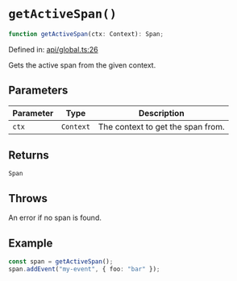 # `getActiveSpan()`

```ts
function getActiveSpan(ctx: Context): Span;
```

Defined in: [api/global.ts:26](https://github.com/adobe/commerce-integration-starter-kit/blob/6d4d9f7c629d2abc0e81fce4567de926c2bddb60/packages/aio-lib-telemetry/source/api/global.ts#L26)

Gets the active span from the given context.

## Parameters

| Parameter | Type      | Description                       |
| --------- | --------- | --------------------------------- |
| `ctx`     | `Context` | The context to get the span from. |

## Returns

`Span`

## Throws

An error if no span is found.

## Example

```ts
const span = getActiveSpan();
span.addEvent("my-event", { foo: "bar" });
```
